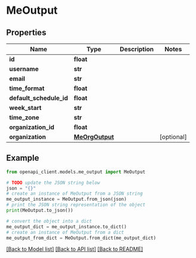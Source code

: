 # MeOutput


## Properties

Name | Type | Description | Notes
------------ | ------------- | ------------- | -------------
**id** | **float** |  | 
**username** | **str** |  | 
**email** | **str** |  | 
**time_format** | **float** |  | 
**default_schedule_id** | **float** |  | 
**week_start** | **str** |  | 
**time_zone** | **str** |  | 
**organization_id** | **float** |  | 
**organization** | [**MeOrgOutput**](MeOrgOutput.md) |  | [optional] 

## Example

```python
from openapi_client.models.me_output import MeOutput

# TODO update the JSON string below
json = "{}"
# create an instance of MeOutput from a JSON string
me_output_instance = MeOutput.from_json(json)
# print the JSON string representation of the object
print(MeOutput.to_json())

# convert the object into a dict
me_output_dict = me_output_instance.to_dict()
# create an instance of MeOutput from a dict
me_output_from_dict = MeOutput.from_dict(me_output_dict)
```
[[Back to Model list]](../README.md#documentation-for-models) [[Back to API list]](../README.md#documentation-for-api-endpoints) [[Back to README]](../README.md)



